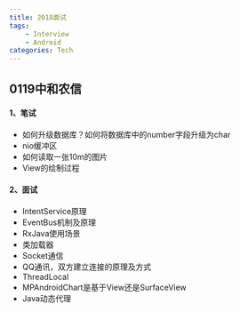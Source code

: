 ```yaml
---
title: 2018面试
tags:
    - Interview
    - Android
categories: Tech
---
```

## 0119中和农信
#### 1、笔试
- 如何升级数据库？如何将数据库中的number字段升级为char
- nio缓冲区
- 如何读取一张10m的图片
- View的绘制过程

#### 2、面试
- IntentService原理
- EventBus机制及原理
- RxJava使用场景
- 类加载器
- Socket通信
- QQ通讯，双方建立连接的原理及方式
- ThreadLocal
- MPAndroidChart是基于View还是SurfaceView
- Java动态代理